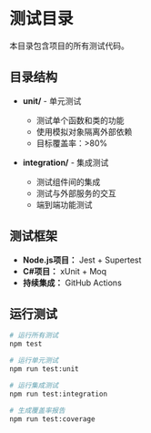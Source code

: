 # 测试目录

本目录包含项目的所有测试代码。

## 目录结构

- **unit/** - 单元测试
  - 测试单个函数和类的功能
  - 使用模拟对象隔离外部依赖
  - 目标覆盖率：>80%

- **integration/** - 集成测试
  - 测试组件间的集成
  - 测试与外部服务的交互
  - 端到端功能测试

## 测试框架

- **Node.js项目：** Jest + Supertest
- **C#项目：** xUnit + Moq
- **持续集成：** GitHub Actions

## 运行测试

```bash
# 运行所有测试
npm test

# 运行单元测试
npm run test:unit

# 运行集成测试
npm run test:integration

# 生成覆盖率报告
npm run test:coverage
```
